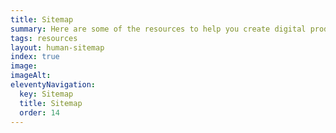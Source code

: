 ```yaml
---
title: Sitemap
summary: Here are some of the resources to help you create digital products.
tags: resources
layout: human-sitemap
index: true
image: 
imageAlt: 
eleventyNavigation:
  key: Sitemap
  title: Sitemap
  order: 14
---
```

